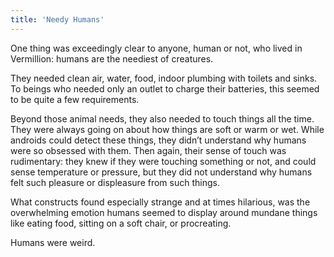 ```yaml
---
title: 'Needy Humans'
---
```


One thing was exceedingly clear to anyone, human or not, who lived in Vermillion: humans are the neediest of creatures.

They needed clean air, water, food, indoor plumbing with toilets and sinks. To beings who needed only an outlet to charge their batteries, this seemed to be quite a few requirements.

Beyond those animal needs, they also needed to touch things all the time. They were always going on about how things are soft or warm or wet. While androids could detect these things, they didn’t understand why humans were so obsessed with them. Then again, their sense of touch was rudimentary: they knew if they were touching something or not, and could sense temperature or pressure, but they did not understand why humans felt such pleasure or displeasure from such things.

What constructs found especially strange and at times hilarious, was the overwhelming emotion humans seemed to display around mundane things like eating food, sitting on a soft chair, or procreating. 

Humans were weird.